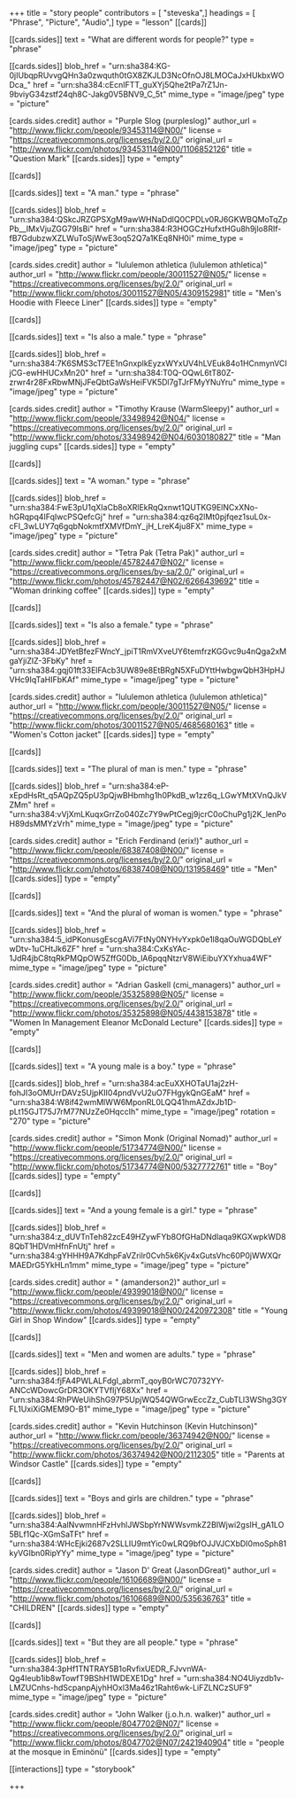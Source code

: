 +++
title = "story people"
contributors = [ "steveska",]
headings = [ "Phrase", "Picture", "Audio",]
type = "lesson"
[[cards]]

[[cards.sides]]
text = "What are different words for people?"
type = "phrase"

[[cards.sides]]
blob_href = "urn:sha384:KG-0jIUbqpRUvvgQHn3a0zwquth0tGX8ZKJLD3NcOfnOJ8LMOCaJxHUkbxWODca_"
href = "urn:sha384:cEcnIFTT_guXYj5Qhe2tPa7rZ1Jn-9bviyG34zstf24qh8C-Jakg0V5BNV9_C_5t"
mime_type = "image/jpeg"
type = "picture"

[cards.sides.credit]
author = "Purple Slog (purpleslog)"
author_url = "http://www.flickr.com/people/93453114@N00/"
license = "https://creativecommons.org/licenses/by/2.0/"
original_url = "http://www.flickr.com/photos/93453114@N00/1106852126"
title = "Question Mark"
[[cards.sides]]
type = "empty"

[[cards]]

[[cards.sides]]
text = "A man."
type = "phrase"

[[cards.sides]]
blob_href = "urn:sha384:QSkcJRZGPSXgM9awWHNaDdlQ0CPDLv0RJ6GKWBQMoTqZpPb__IMxVjuZGG79IsBi"
href = "urn:sha384:R3HOGCzHufxtHGu8h9jlo8RIf-fB7GdubzwXZLWuToSjWwE3oq52Q7a1KEq8NH0i"
mime_type = "image/jpeg"
type = "picture"

[cards.sides.credit]
author = "lululemon athletica (lululemon athletica)"
author_url = "http://www.flickr.com/people/30011527@N05/"
license = "https://creativecommons.org/licenses/by/2.0/"
original_url = "http://www.flickr.com/photos/30011527@N05/4309152981"
title = "Men's Hoodie with Fleece Liner"
[[cards.sides]]
type = "empty"

[[cards]]

[[cards.sides]]
text = "Is also a male."
type = "phrase"

[[cards.sides]]
blob_href = "urn:sha384:7K6SMS3cT7EE1nGnxplkEyzxWYxUV4hLVEuk84o1HCnmynVCIjCG-ewHHUCxMn20"
href = "urn:sha384:T0Q-OQwL6tT80Z-zrwr4r28FxRbwMNjJFeQbtGaWsHeiFVK5Dl7gTJrFMyYNuYru"
mime_type = "image/jpeg"
type = "picture"

[cards.sides.credit]
author = "Timothy Krause (WarmSleepy)"
author_url = "http://www.flickr.com/people/33498942@N04/"
license = "https://creativecommons.org/licenses/by/2.0/"
original_url = "http://www.flickr.com/photos/33498942@N04/6030180827"
title = "Man juggling cups"
[[cards.sides]]
type = "empty"

[[cards]]

[[cards.sides]]
text = "A woman."
type = "phrase"

[[cards.sides]]
blob_href = "urn:sha384:FwE3pU1qXIaCb8oXRlEkRqQxnwt1QUTKG9ElNCxXNo-hGRqpq4IFqIwcPSQefcGj"
href = "urn:sha384:qz6q2lMt0pjfqez1suL0x-cFI_3wLUY7q6gqbNokmtfXMVfDmY_jH_LreK4ju8FX"
mime_type = "image/jpeg"
type = "picture"

[cards.sides.credit]
author = "Tetra Pak (Tetra Pak)"
author_url = "http://www.flickr.com/people/45782447@N02/"
license = "https://creativecommons.org/licenses/by-sa/2.0/"
original_url = "http://www.flickr.com/photos/45782447@N02/6266439692"
title = "Woman drinking coffee"
[[cards.sides]]
type = "empty"

[[cards]]

[[cards.sides]]
text = "Is also a female."
type = "phrase"

[[cards.sides]]
blob_href = "urn:sha384:JDYetBfezFWncY_jpiT1RmVXveUY6temfrzKGGvc9u4nQga2xMgaYjiZIZ-3FbKy"
href = "urn:sha384:gqj01ft33ElFAcb3UW89e8EtBRgN5XFuDYttHwbgwQbH3HpHJVHc9IqTaHIFbKAf"
mime_type = "image/jpeg"
type = "picture"

[cards.sides.credit]
author = "lululemon athletica (lululemon athletica)"
author_url = "http://www.flickr.com/people/30011527@N05/"
license = "https://creativecommons.org/licenses/by/2.0/"
original_url = "http://www.flickr.com/photos/30011527@N05/4685680163"
title = "Women's Cotton jacket"
[[cards.sides]]
type = "empty"

[[cards]]

[[cards.sides]]
text = "The plural of man is men."
type = "phrase"

[[cards.sides]]
blob_href = "urn:sha384:eP-xEpdHsRt_q5AQpZQ5pU3pQjwBHbmhg1h0PkdB_w1zz6q_LGwYMtXVnQJkVZMm"
href = "urn:sha384:vVjXmLKuqxGrrZo040Zc7Y9wPtCegj9jcrC0oChuPg1j2K_lenPoH89dsMMYzVrh"
mime_type = "image/jpeg"
type = "picture"

[cards.sides.credit]
author = "Erich Ferdinand (erix!)"
author_url = "http://www.flickr.com/people/68387408@N00/"
license = "https://creativecommons.org/licenses/by/2.0/"
original_url = "http://www.flickr.com/photos/68387408@N00/131958469"
title = "Men"
[[cards.sides]]
type = "empty"

[[cards]]

[[cards.sides]]
text = "And the plural of woman is women."
type = "phrase"

[[cards.sides]]
blob_href = "urn:sha384:5_idPKonusgEscgAVi7FtNy0NYHvYxpk0e1l8qaOuWGDQbLeYwDtv-1uCHtJk6ZF"
href = "urn:sha384:CxKsYAc-1JdR4jbC8tqRkPMQpOW5ZffG0Db_lA6pqqNtzrV8WiEibuYXYxhua4WF"
mime_type = "image/jpeg"
type = "picture"

[cards.sides.credit]
author = "Adrian Gaskell (cmi_managers)"
author_url = "http://www.flickr.com/people/35325898@N05/"
license = "https://creativecommons.org/licenses/by/2.0/"
original_url = "http://www.flickr.com/photos/35325898@N05/4438153878"
title = "Women In Management Eleanor McDonald Lecture"
[[cards.sides]]
type = "empty"

[[cards]]

[[cards.sides]]
text = "A young male is a boy."
type = "phrase"

[[cards.sides]]
blob_href = "urn:sha384:acEuXXHOTaU1aj2zH-fohJI3oOMUrrDAVz5UjpKII04pndVvU2uO7FHgykQnGEaM"
href = "urn:sha384:W8if42wmMlWW6MponRL0LQQ41hmAZdxJb1D-pLt15GJT75J7rM77NUzZe0HqccIh"
mime_type = "image/jpeg"
rotation = "270"
type = "picture"

[cards.sides.credit]
author = "Simon Monk (Original Nomad)"
author_url = "http://www.flickr.com/people/51734774@N00/"
license = "https://creativecommons.org/licenses/by/2.0/"
original_url = "http://www.flickr.com/photos/51734774@N00/5327772761"
title = "Boy"
[[cards.sides]]
type = "empty"

[[cards]]

[[cards.sides]]
text = "And a young female is a girl."
type = "phrase"

[[cards.sides]]
blob_href = "urn:sha384:z_dUVTnTeh82zcE49HZywFYb8OfGHaDNdlaqa9KGXwpkWD88QbT1HDVmHfnFnUtj"
href = "urn:sha384:gYHHH9A7KdhpFaVZrilr0Cvh5k6Kjv4xGutsVhc60P0jWWXQrMAEDrG5YkHLn1mm"
mime_type = "image/jpeg"
type = "picture"

[cards.sides.credit]
author = " (amanderson2)"
author_url = "http://www.flickr.com/people/49399018@N00/"
license = "https://creativecommons.org/licenses/by/2.0/"
original_url = "http://www.flickr.com/photos/49399018@N00/2420972308"
title = "Young Girl in Shop Window"
[[cards.sides]]
type = "empty"

[[cards]]

[[cards.sides]]
text = "Men and women are adults."
type = "phrase"

[[cards.sides]]
blob_href = "urn:sha384:fjFA4PWLALFdgI_abrmT_qoyB0rWC70732YY-ANCcWDowcGrDR3OKYTVfIjY68Xx"
href = "urn:sha384:RhPWeUihShG97P5UpjWQ54QWGrwEccZz_CubTLl3WShg3GYFL1UxiXiGMEM9O-B1"
mime_type = "image/jpeg"
type = "picture"

[cards.sides.credit]
author = "Kevin Hutchinson (Kevin Hutchinson)"
author_url = "http://www.flickr.com/people/36374942@N00/"
license = "https://creativecommons.org/licenses/by/2.0/"
original_url = "http://www.flickr.com/photos/36374942@N00/2112305"
title = "Parents at Windsor Castle"
[[cards.sides]]
type = "empty"

[[cards]]

[[cards.sides]]
text = "Boys and girls are children."
type = "phrase"

[[cards.sides]]
blob_href = "urn:sha384:AalNvwmnHFzHvhlJWSbpYrNWWsvmkZ2BIWjwi2gsIH_gA1LO5BLf1Qc-XGmSaTFt"
href = "urn:sha384:WHcEjki2687v2SLLIU9mtYic0wLRQ9bfOJJVJCXbDI0moSph81kyVGIbn0RipYYy"
mime_type = "image/jpeg"
type = "picture"

[cards.sides.credit]
author = "Jason D' Great (JasonDGreat)"
author_url = "http://www.flickr.com/people/16106689@N00/"
license = "https://creativecommons.org/licenses/by/2.0/"
original_url = "http://www.flickr.com/photos/16106689@N00/535636763"
title = "CHILDREN"
[[cards.sides]]
type = "empty"

[[cards]]

[[cards.sides]]
text = "But they are all people."
type = "phrase"

[[cards.sides]]
blob_href = "urn:sha384:3pHf1TNTRAY5B1oRvfixUEDR_FJvvnWA-Qg4Ieub1ib8wTowfT9BShH1WDEXE1Dg"
href = "urn:sha384:NO4Uiyzdb1v-LMZUCnhs-hdScpanpAjyhHOxl3Ma46z1Raht6wk-LiFZLNCzSUF9"
mime_type = "image/jpeg"
type = "picture"

[cards.sides.credit]
author = "John Walker (j.o.h.n. walker)"
author_url = "http://www.flickr.com/people/8047702@N07/"
license = "https://creativecommons.org/licenses/by/2.0/"
original_url = "http://www.flickr.com/photos/8047702@N07/2421940904"
title = "people at the mosque in Eminönü"
[[cards.sides]]
type = "empty"

[[interactions]]
type = "storybook"

+++
